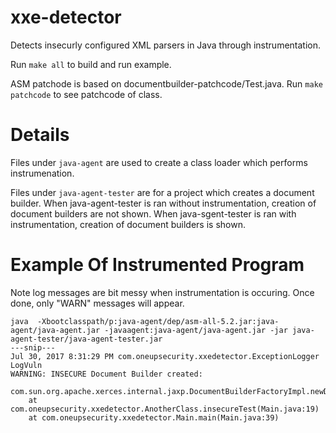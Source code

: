 # xxe-detector
Detects insecurly configured XML parsers in Java through instrumentation.

Run `make all` to build and run example.

ASM patchode is based on documentbuilder-patchcode/Test.java. Run `make patchcode` to see patchcode of class.


# Details
Files under `java-agent` are used to create a class loader which performs instrumenation.

Files under `java-agent-tester` are for a project which creates a document builder. 
When java-agent-tester is ran without instrumentation, creation of document builders are not shown.
When java-sgent-tester is ran with instrumentation, creation of document builders is shown.


# Example Of Instrumented Program

Note log messages are bit messy when instrumentation is occuring. Once done, only "WARN" messages will appear.

~~~
java  -Xbootclasspath/p:java-agent/dep/asm-all-5.2.jar:java-agent/java-agent.jar -javaagent:java-agent/java-agent.jar -jar java-agent-tester/java-agent-tester.jar
---snip---
Jul 30, 2017 8:31:29 PM com.oneupsecurity.xxedetector.ExceptionLogger LogVuln
WARNING: INSECURE Document Builder created:
    com.sun.org.apache.xerces.internal.jaxp.DocumentBuilderFactoryImpl.newDocumentBuilder(DocumentBuilderFactoryImpl.java:75)
    at com.oneupsecurity.xxedetector.AnotherClass.insecureTest(Main.java:19)
    at com.oneupsecurity.xxedetector.Main.main(Main.java:39)
~~~


